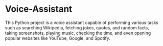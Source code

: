 # Voice-Assistant
This Python project is a voice assistant capable of performing various tasks such as searching Wikipedia, fetching jokes, quotes, and random facts, taking screenshots, playing music, checking the time, and even opening popular websites like YouTube, Google, and Spotify.
